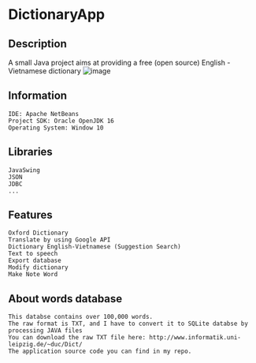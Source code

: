 #                                                DictionaryApp

## Description
  A small Java project aims at providing a free (open source) English - Vietnamese dictionary
![image](https://user-images.githubusercontent.com/92360400/142622733-1ce5e267-f532-49eb-9c04-be979691320b.png)

## Information 
	IDE: Apache NetBeans
	Project SDK: Oracle OpenJDK 16
	Operating System: Window 10
## Libraries
	JavaSwing
	JSON
	JDBC
	...
## Features
	Oxford Dictionary
	Translate by using Google API
	Dictionary English-Vietnamese (Suggestion Search)
	Text to speech
	Export database
	Modify dictionary
	Make Note Word
 ## About words database
	This databse contains over 100,000 words.
	The raw format is TXT, and I have to convert it to SQLite databse by processing JAVA files
	You can download the raw TXT file here: http://www.informatik.uni-leipzig.de/~duc/Dict/
	The application source code you can find in my repo.
